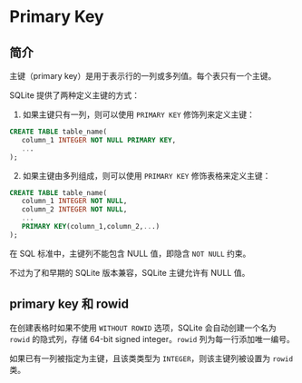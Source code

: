 # Primary Key

## 简介

主键（primary key）是用于表示行的一列或多列值。每个表只有一个主键。

SQLite 提供了两种定义主键的方式：

1. 如果主键只有一列，则可以使用 `PRIMARY KEY` 修饰列来定义主键：

```sql
CREATE TABLE table_name(
   column_1 INTEGER NOT NULL PRIMARY KEY,
   ...
);
```

2. 如果主键由多列组成，则可以使用 `PRIMARY KEY` 修饰表格来定义主键：

```sql
CREATE TABLE table_name(
   column_1 INTEGER NOT NULL,
   column_2 INTEGER NOT NULL,
   ...
   PRIMARY KEY(column_1,column_2,...)
);
```

在 SQL 标准中，主键列不能包含 NULL 值，即隐含 `NOT NULL` 约束。

不过为了和早期的 SQLite 版本兼容，SQLite 主键允许有 NULL 值。

## primary key 和 rowid

在创建表格时如果不使用 `WITHOUT ROWID` 选项，SQLite 会自动创建一个名为 `rowid` 的隐式列，存储 64-bit signed integer。`rowid` 列为每一行添加唯一编号。

如果已有一列被指定为主键，且该类类型为 `INTEGER`，则该主键列被设置为 `rowid` 类。

